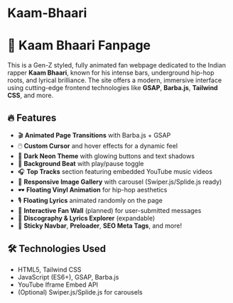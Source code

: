 # Kaam-Bhaari
# 🎤 Kaam Bhaari Fanpage

This is a Gen-Z styled, fully animated fan webpage dedicated to the Indian rapper **Kaam Bhaari**, known for his intense bars, underground hip-hop roots, and lyrical brilliance. The site offers a modern, immersive interface using cutting-edge frontend technologies like **GSAP**, **Barba.js**, **Tailwind CSS**, and more.

## 🔥 Features

- 🎬 **Animated Page Transitions** with Barba.js + GSAP
- 🖱️ **Custom Cursor** and hover effects for a dynamic feel
- 🌌 **Dark Neon Theme** with glowing buttons and text shadows
- 🎵 **Background Beat** with play/pause toggle
- 🎧 **Top Tracks** section featuring embedded YouTube music videos
- 📸 **Responsive Image Gallery** with carousel (Swiper.js/Splide.js ready)
- 🕶️ **Floating Vinyl Animation** for hip-hop aesthetics
- 🎙️ **Floating Lyrics** animated randomly on the page
- 🧩 **Interactive Fan Wall** (planned) for user-submitted messages
- 📜 **Discography & Lyrics Explorer** (expandable)
- 🧭 **Sticky Navbar**, **Preloader**, **SEO Meta Tags**, and more!

## 🛠️ Technologies Used

- HTML5, Tailwind CSS
- JavaScript (ES6+), GSAP, Barba.js
- YouTube Iframe Embed API
- (Optional) Swiper.js/Splide.js for carousels
